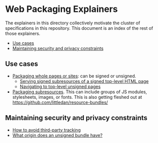 # Web Packaging Explainers

The explainers in this directory collectively motivate the cluster of
specifications in this repository. This document is an index of the rest of
those explainers.

<!-- TOC -->

- [Use cases](#use-cases)
- [Maintaining security and privacy constraints](#maintaining-security-and-privacy-constraints)

<!-- /TOC -->

## Use cases

* [Packaging whole pages or sites](./authoritative-site-sharing.md): can be
  signed or unsigned.
   * [Serving signed subresources of a signed top-level HTML
     page](./signed-exchange-subresource-substitution.md)
   * [Navigating to top-level unsigned pages](./navigation-to-unsigned-bundles.md)
* [Packaging subresources](./subresource-loading.md). This can include groups of
  JS modules, stylesheets, images, or fonts. This is also getting fleshed out at
  https://github.com/littledan/resource-bundles/

## Maintaining security and privacy constraints

* [How to avoid third-party tracking](./anti-tracking.md)
* [What origin does an unsigned bundle have?](./bundle-urls-and-origins.md)

